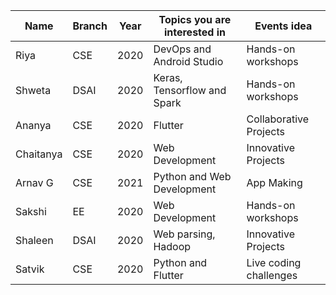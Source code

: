
| Name| Branch | Year | Topics you are interested in | Events idea |
| ------------| ----------- | -------- |-------------------|----------------------|
| Riya | CSE | 2020 | DevOps and Android Studio | Hands-on workshops |
| Shweta | DSAI | 2020 | Keras, Tensorflow and Spark | Hands-on workshops |
| Ananya | CSE | 2020 | Flutter | Collaborative Projects |
| Chaitanya | CSE | 2020 | Web Development | Innovative Projects |
| Arnav G | CSE | 2021 | Python and Web Development | App Making
| Sakshi | EE | 2020 | Web Development | Hands-on workshops |
| Shaleen | DSAI | 2020 | Web parsing, Hadoop | Innovative Projects |
| Satvik | CSE | 2020 | Python and Flutter | Live coding challenges |


